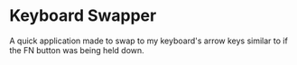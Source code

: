 # Keyboard Swapper

A quick application made to swap to my keyboard's arrow keys similar to if the FN button was being held down.


